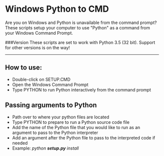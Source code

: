 # Windows Python to CMD

Are you on Windows and Python is unavailable from the command prompt?  These scripts setup your computer to use "Python" as a command from your Windows Command Prompt.

###Version
These scripts are set to work with Python 3.5 (32 bit).  Support for other versions is on the way!
<hr>

## How to use:

* Double-click on SETUP.CMD
* Open the Windows Command Prompt
* Type PYTHON to run Python interactively from the command prompt

## Passing arguments to Python

* Path over to where your python files are located
* Type PYTHON to prepare to run a Python source code file
* Add the name of the Python file that you would like to run as an argument to pass to the Python interpreter
* Add an argument after the Python file to pass to the interpreted code if needed
* Example: <i>python <b>setup.py</b> install</i>